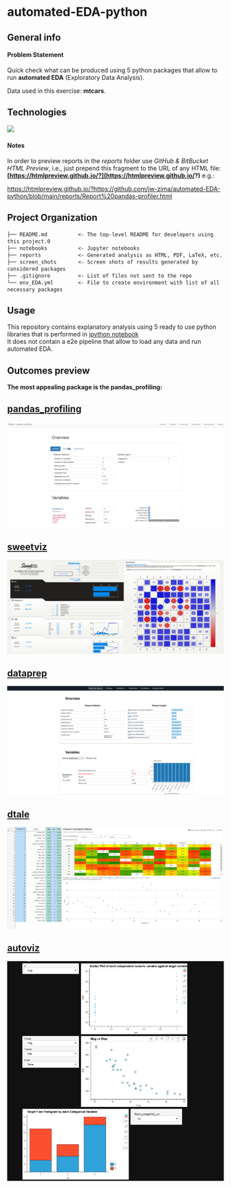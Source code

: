 
#  automated-EDA-python

## General info

#### Problem Statement

Quick check what can be produced using 5 python packages that allow to run **automated EDA** (Exploratory Data Analysis).

Data used in this exercise: **mtcars**.

## Technologies
<p align="left">
    <a alt="Jupyter Notebook">
        <img src="https://img.shields.io/badge/%20-Jupyter%20Notebook%20-blue" /></a>
</p>

#### Notes

In order to preview reports in the *reports* folder use *GitHub & BitBucket HTML Preview*, i.e., just prepend this fragment to the URL of any HTML file: **[https://htmlpreview.github.io/?](https://htmlpreview.github.io/?)** e.g.:

https://htmlpreview.github.io/?https://github.com/jw-zima/automated-EDA-python/blob/main/reports/Report%20pandas-profiler.html

## Project Organization

    ├── README.md          <- The top-level README for developers using this project.0
    ├── notebooks          <- Jupyter notebooks
    ├── reports            <- Generated analysis as HTML, PDF, LaTeX, etc.
    ├── screen_shots       <- Screen shots of results generated by considered packages
    ├── .gitignore         <- List of files not sent to the repo
    └── env_EDA.yml        <- File to create environment with list of all necessary packages

## Usage

This repository contains explanatory analysis using 5 ready to use python libraries that is performed in [ipython notebook](https://github.com/jw-zima/automated-EDA-python/blob/main/src/testing_packages_for_automated_EDA.ipynb) </br>
It does not contain a e2e pipeline that allow to load any data and run automated EDA.

## Outcomes preview
**The most appealing package is the pandas_profiling:**
## [pandas_profiling](https://github.com/ydataai/pandas-profiling)
![pandas_profiling](/screen_shots/Capture1.PNG)

## [sweetviz](https://github.com/fbdesignpro/sweetviz)
![sweetviz](/screen_shots/Capture2.PNG)

## [dataprep](https://github.com/sfu-db/dataprep)
![dataprep](/screen_shots/Capture3.PNG)

## [dtale](https://github.com/man-group/dtale)
![dtale](/screen_shots/Capture4.PNG)

## [autoviz](https://github.com/AutoViML/AutoViz)
![autoviz](/screen_shots/Capture5.PNG)
